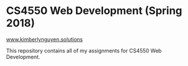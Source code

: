 # CS4550 Web Development (Spring 2018)
www.kimberlynguyen.solutions

This repository contains all of my assignments for CS4550 Web Development.
